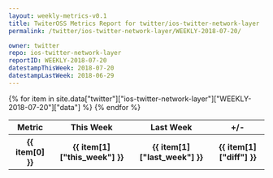 ```yaml
---
layout: weekly-metrics-v0.1
title: TwiterOSS Metrics Report for twitter/ios-twitter-network-layer | WEEKLY-2018-07-20
permalink: /twitter/ios-twitter-network-layer/WEEKLY-2018-07-20/

owner: twitter
repo: ios-twitter-network-layer
reportID: WEEKLY-2018-07-20
datestampThisWeek: 2018-07-20
datestampLastWeek: 2018-06-29
---
```


<table style="width: 100%">
    <tr>
        <th>Metric</th>
        <th>This Week</th>
        <th>Last Week</th>
        <th>+/-</th>
    </tr>
    {% for item in site.data["twitter"]["ios-twitter-network-layer"]["WEEKLY-2018-07-20"]["data"] %}
    <tr>
        <th>{{ item[0] }}</th>
        <th>{{ item[1]["this_week"] }}</th>
        <th>{{ item[1]["last_week"] }}</th>
        <th>{{ item[1]["diff"] }}</th>
    </tr>
    {% endfor %}
</table>

